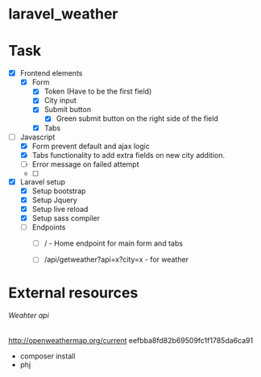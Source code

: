 # laravel_weather

# Task

- [x] Frontend elements
  - [x] Form
    - [x] Token (Have to be the first field)
    - [x] City input
    - [x] Submit button 
      - [x] Green submit button on the right side of the field
    - [x] Tabs
- [ ] Javascript
  - [x] Form prevent default and ajax logic
  - [x] Tabs functionality to add extra fields on new city addition.
  - [ ] Error message on failed attempt
  - [ ] 
- [x] Laravel setup
    - [x] Setup bootstrap
    - [x] Setup Jquery
    - [x] Setup live reload
    - [x] Setup sass compiler
    - [ ] Endpoints
      - [ ] / - Home endpoint for main form and tabs
      - [ ] /api/getweather?api=x?city=x - for weather
    

# External resources
###### Weahter api
http://openweathermap.org/current
eefbba8fd82b69509fc1f1785da6ca91

- composer install
- phj
